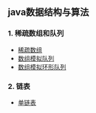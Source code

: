 ## java数据结构与算法

### 1. 稀疏数组和队列
- [稀疏数组](./src/com/lele/sparsearray/SparseArray.java)
- [数组模拟队列](./src/com/lele/queue/ArrayQueueDemo.java)
- [数组模拟环形队列](./src/com/lele/queue/CircleArrayQueueDemo.java)

### 2. 链表
- [单链表](./src/com/lele/linkedlist/SingleLinkedListDemo.java)
